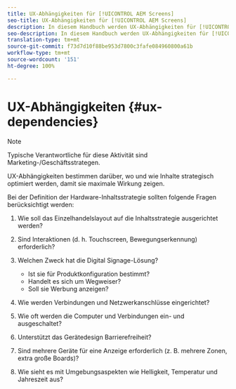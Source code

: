 ```yaml
---
title: UX-Abhängigkeiten für [!UICONTROL AEM Screens]
seo-title: UX-Abhängigkeiten für [!UICONTROL AEM Screens]
description: In diesem Handbuch werden UX-Abhängigkeiten für [!UICONTROL AEM Screens] beschrieben.
seo-description: In diesem Handbuch werden UX-Abhängigkeiten für [!UICONTROL AEM Screens] beschrieben.
translation-type: tm+mt
source-git-commit: f73d7d10f88be953d7800c3fafe084960800a61b
workflow-type: tm+mt
source-wordcount: '151'
ht-degree: 100%

---
```



# UX-Abhängigkeiten {#ux-dependencies}

>[!NOTE]
>
>Typische Verantwortliche für diese Aktivität sind Marketing-/Geschäftsstrategen.

UX-Abhängigkeiten bestimmen darüber, wo und wie Inhalte strategisch optimiert werden, damit sie maximale Wirkung zeigen.

Bei der Definition der Hardware-Inhaltsstrategie sollten folgende Fragen berücksichtigt werden:

1. Wie soll das Einzelhandelslayout auf die Inhaltsstrategie ausgerichtet werden?

1. Sind Interaktionen (d. h. Touchscreen, Bewegungserkennung) erforderlich?

1. Welchen Zweck hat die Digital Signage-Lösung?

   * Ist sie für Produktkonfiguration bestimmt?
   * Handelt es sich um Wegweiser?
   * Soll sie Werbung anzeigen?

1. Wie werden Verbindungen und Netzwerkanschlüsse eingerichtet?

1. Wie oft werden die Computer und Verbindungen ein- und ausgeschaltet?

1. Unterstützt das Gerätedesign Barrierefreiheit?

1. Sind mehrere Geräte für eine Anzeige erforderlich (z. B. mehrere Zonen, extra große Boards)?

1. Wie sieht es mit Umgebungsaspekten wie Helligkeit, Temperatur und Jahreszeit aus?


